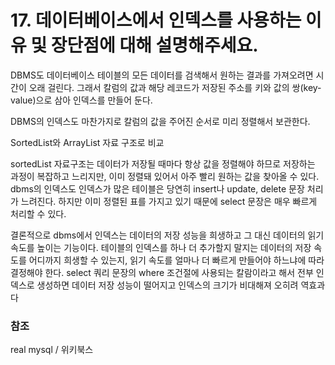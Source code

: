 # 17. 데이터베이스에서 인덱스를 사용하는 이유 및 장단점에 대해 설명해주세요.

DBMS도 데이터베이스 테이블의 모든 데이터를 검색해서 원하는 결과를 가져오려면 시간이 오래 걸린다. 그래서 칼럼의 값과 해당 레코드가 저장된 주소를 키와 값의 쌍(key-value)으로 삼아 인덱스를 만들어 둔다.

DBMS의 인덱스도 마찬가지로 칼럼의 값을 주어진 순서로 미리 정렬해서 보관한다.

SortedList와 ArrayList 자료 구조로 비교

sortedList 자료구조는 데이터가 저장될 때마다 항상 값을 정렬해야 하므로 저장하는 과정이 복잡하고 느리지만, 이미 정렬돼 있어서 아주 빨리 원하는 값을 찾아올 수 있다. dbms의 인덱스도 인덱스가 많은 테이블은 당연히 insert나 update, delete 문장 처리가 느려진다. 하지만 이미 정렬된 표를 가지고 있기 때문에 select 문장은 매우 빠르게 처리할 수 있다.

결론적으로 dbms에서 인덱스는 데이터의 저장 성능을 희생하고 그 대신 데이터의 읽기 속도를 높이는 기능이다. 테이블의 인덱스를 하나 더 추가할지 말지는 데이터의 저장 속도를 어디까지 희생할 수 있는지, 읽기 속도를 얼마나 더 빠르게 만들어야 하느냐에 따라 결정해야 한다. select 쿼리 문장의 where  조건절에 사용되는 칼람이라고 해서 전부 인덱스로 생성하면 데이터 저장 성능이 떨어지고 인덱스의 크기가 비대해져 오히려 역효과다

### 참조

real mysql / 위키북스